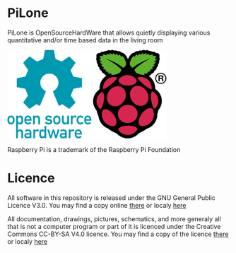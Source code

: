 PiLone
======

PiLone is OpenSourceHardWare that allows quietly displaying various quantitative and/or time based data in the living room

[![OpenSource HardWare logo](./oshw-logo-200-px.png)](http://www.oshwa.org)
[![Raspberry Pi Logo](./Raspi_logo-200x200.png)](http://www.raspberrypi.org/)


Raspberry Pi is a trademark of the Raspberry Pi Foundation

Licence
=======

All software in this repository is released under the GNU General Public Licence V3.0. You may find a copy online [there](http://opensource.org/licenses/GPL-3.0) or localy [here](./software-licence.txt)

All documentation, drawings, pictures, schematics, and more generaly all that is not a computer program or part of it is licenced under the Creative Commons CC-BY-SA V4.0 licence. You may find a copy of the licence [there](http://creativecommons.org/licenses/by-sa/4.0/) or localy [here](./hardware-licence.txt)
